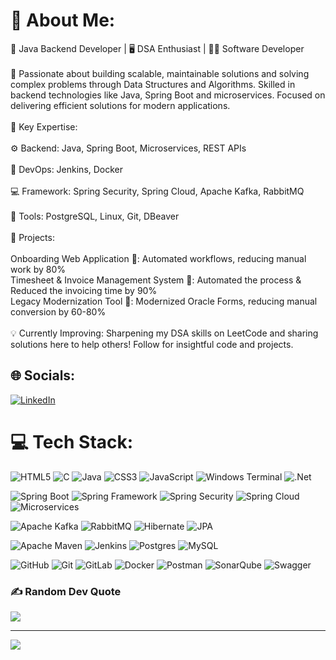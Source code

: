 # 💫 About Me:
🚀 Java Backend Developer | 🖥️ DSA Enthusiast | 👨‍💻 Software Developer<br><br>🌟 Passionate about building scalable, maintainable solutions and solving complex problems through Data Structures and Algorithms. Skilled in backend technologies like Java, Spring Boot and microservices. Focused on delivering efficient solutions for modern applications.<br><br>🔧 Key Expertise:<br><br>⚙️ Backend: Java, Spring Boot, Microservices, REST APIs<br><br>🚀 DevOps: Jenkins, Docker<br><br>💻 Framework: Spring Security, Spring Cloud, Apache Kafka, RabbitMQ<br><br>🧰 Tools: PostgreSQL, Linux, Git, DBeaver <br><br>📌 Projects:<br><br>Onboarding Web Application 🎉: Automated workflows, reducing manual work by 80%<br>Timesheet & Invoice Management System 📅: Automated the process & Reduced the invoicing time by 90%<br>Legacy Modernization Tool 🔄: Modernized Oracle Forms, reducing manual conversion by 60-80%<br><br>💡 Currently Improving: Sharpening my DSA skills on LeetCode and sharing solutions here to help others! Follow for insightful code and projects.


## 🌐 Socials:
[![LinkedIn](https://img.shields.io/badge/LinkedIn-%230077B5.svg?logo=linkedin&logoColor=white)](https://linkedin.com/in/https://www.linkedin.com/in/dheenadayalan24/) 

# 💻 Tech Stack:
![HTML5](https://img.shields.io/badge/html5-%23E34F26.svg?style=for-the-badge&logo=html5&logoColor=white)
![C](https://img.shields.io/badge/c-%2300599C.svg?style=for-the-badge&logo=c&logoColor=white)
![Java](https://img.shields.io/badge/java-%23ED8B00.svg?style=for-the-badge&logo=openjdk&logoColor=white)
![CSS3](https://img.shields.io/badge/css3-%231572B6.svg?style=for-the-badge&logo=css3&logoColor=white)
![JavaScript](https://img.shields.io/badge/javascript-%23323330.svg?style=for-the-badge&logo=javascript&logoColor=%23F7DF1E)
![Windows Terminal](https://img.shields.io/badge/Windows%20Terminal-%234D4D4D.svg?style=for-the-badge&logo=windows-terminal&logoColor=white)
![.Net](https://img.shields.io/badge/.NET-5C2D91?style=for-the-badge&logo=.net&logoColor=white)

![Spring Boot](https://img.shields.io/badge/Spring%20Boot-6DB33F?style=for-the-badge&logo=spring-boot&logoColor=white)
![Spring Framework](https://img.shields.io/badge/Spring-6DB33F?style=for-the-badge&logo=spring&logoColor=white)
![Spring Security](https://img.shields.io/badge/Spring%20Security-6DB33F?style=for-the-badge&logo=spring-security&logoColor=white)
![Spring Cloud](https://img.shields.io/badge/Spring%20Cloud-6DB33F?style=for-the-badge&logo=spring&logoColor=white)
![Microservices](https://img.shields.io/badge/Microservices-FF6F00?style=for-the-badge&logo=vercel&logoColor=white)

![Apache Kafka](https://img.shields.io/badge/Kafka-231F20?style=for-the-badge&logo=apache-kafka&logoColor=white)
![RabbitMQ](https://img.shields.io/badge/RabbitMQ-FF6600?style=for-the-badge&logo=rabbitmq&logoColor=white)
![Hibernate](https://img.shields.io/badge/Hibernate-59666C?style=for-the-badge&logo=Hibernate&logoColor=white)
![JPA](https://img.shields.io/badge/JPA-007396?style=for-the-badge&logo=java&logoColor=white)

![Apache Maven](https://img.shields.io/badge/Apache%20Maven-C71A36?style=for-the-badge&logo=Apache%20Maven&logoColor=white)
![Jenkins](https://img.shields.io/badge/jenkins-%232C5263.svg?style=for-the-badge&logo=jenkins&logoColor=white)
![Postgres](https://img.shields.io/badge/postgres-%23316192.svg?style=for-the-badge&logo=postgresql&logoColor=white)
![MySQL](https://img.shields.io/badge/mysql-4479A1.svg?style=for-the-badge&logo=mysql&logoColor=white)

![GitHub](https://img.shields.io/badge/github-%23121011.svg?style=for-the-badge&logo=github&logoColor=white)
![Git](https://img.shields.io/badge/git-%23F05033.svg?style=for-the-badge&logo=git&logoColor=white)
![GitLab](https://img.shields.io/badge/gitlab-%23181717.svg?style=for-the-badge&logo=gitlab&logoColor=white)
![Docker](https://img.shields.io/badge/docker-%230db7ed.svg?style=for-the-badge&logo=docker&logoColor=white)
![Postman](https://img.shields.io/badge/Postman-FF6C37?style=for-the-badge&logo=postman&logoColor=white)
![SonarQube](https://img.shields.io/badge/SonarQube-black?style=for-the-badge&logo=sonarqube&logoColor=4E9BCD)
![Swagger](https://img.shields.io/badge/-Swagger-%23Clojure?style=for-the-badge&logo=swagger&logoColor=white)

<!--
# 📊 GitHub Stats:
![](https://github-readme-stats.vercel.app/api?username=Dheenadayalan-Dhanapal&theme=dark&hide_border=false&include_all_commits=false&count_private=false)<br/>
![](https://github-readme-streak-stats.herokuapp.com/?user=Dheenadayalan-Dhanapal&theme=dark&hide_border=false)<br/>
![](https://github-readme-stats.vercel.app/api/top-langs/?username=Dheenadayalan-Dhanapal&theme=dark&hide_border=false&include_all_commits=false&count_private=false&layout=compact)
-->

### ✍️ Random Dev Quote
![](https://quotes-github-readme.vercel.app/api?type=horizontal&theme=radical)

---
[![](https://visitcount.itsvg.in/api?id=Dheenadayalan-Dhanapal&icon=0&color=0)](https://visitcount.itsvg.in)

